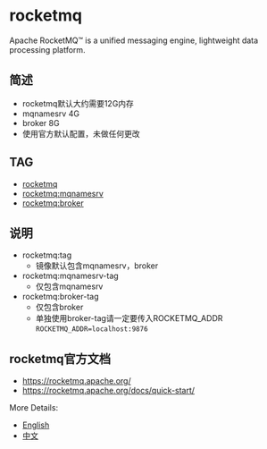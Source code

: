 # rocketmq

Apache RocketMQ™ is a unified messaging engine, lightweight data processing platform.

## 简述
* rocketmq默认大约需要12G内存
* mqnamesrv 4G
* broker 8G
* 使用官方默认配置，未做任何更改

## TAG
* [rocketmq](https://github.com/chaiyd/docker/tree/master/rocketmq)
* [rocketmq:mqnamesrv](https://github.com/chaiyd/docker/tree/master/rocketmq-mqnamesrv)
* [rocketmq:broker](https://github.com/chaiyd/docker/tree/master/rocketmq-broker)

## 说明
* rocketmq:tag
  * 镜像默认包含mqnamesrv，broker  
* rocketmq:mqnamesrv-tag
  * 仅包含mqnamesrv
* rocketmq:broker-tag
  * 仅包含broker
  * 单独使用broker-tag请一定要传入ROCKETMQ_ADDR
    ```ROCKETMQ_ADDR=localhost:9876```

## rocketmq官方文档
* https://rocketmq.apache.org/
* https://rocketmq.apache.org/docs/quick-start/

More Details:
* [English](https://github.com/apache/rocketmq/tree/master/docs/en)
* [中文](https://github.com/apache/rocketmq/tree/master/docs/cn)